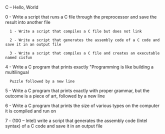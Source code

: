 

C – Hello, World

0 - Write a script that runs a C file through the preprocessor and save the result into another file

      1 - Write a script that compiles a C file but does not link

      2 - Write a script that generates the assembly code of a C code and save it in an output file

      3 - Write a script that compiles a C file and creates an executable named cisfun

   4 - Write a C program that prints exactly "Programming is like building a multilingual

      Puzzle followed by a new line 

5 - Write a C program that prints exactly with proper grammar, but the outcome is a piece of 	art, followed by a new line

6	- Write a C program that prints the size of various types on the computer it is compiled and run on

7 - (100 – Intel) write a script that generates the assembly code (Intel syntax) of a C code and save it in an output file

